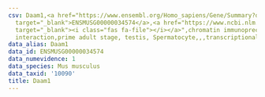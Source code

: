 ```yaml
---
csv: Daam1,<a href="https://www.ensembl.org/Homo_sapiens/Gene/Summary?db=core;g=ENSMUSG00000034574"
  target="_blank">ENSMUSG00000034574</a>,<a href="https://www.ncbi.nlm.nih.gov/pubmed/25450459"
  target="_blank"><i class="fas fa-file"></i></a>",chromatin immunoprecipitation assay,direct
  interaction,prime adult stage, testis, Spermatocyte,,,transcriptional regulation,
data_alias: Daam1
data_id: ENSMUSG00000034574
data_numevidence: 1
data_species: Mus musculus
data_taxid: '10090'
title: Daam1
---
```

